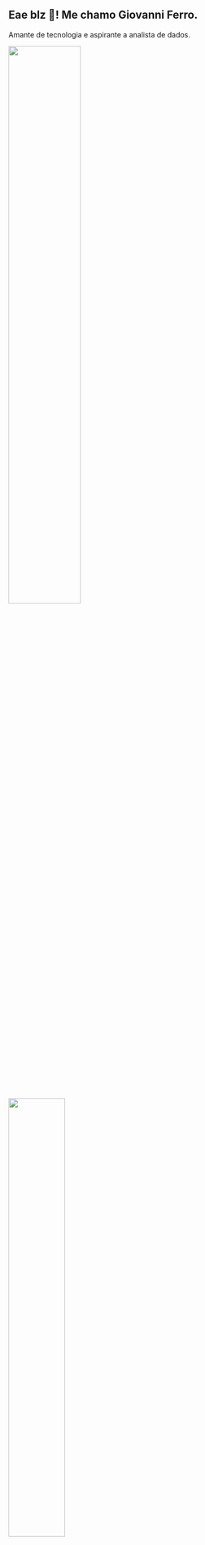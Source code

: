 ## Eae blz 👋! Me chamo Giovanni Ferro.
Amante de tecnologia e aspirante a analista de dados.
<div align="left">
  <a href="https://github.com/gioferrodev">
  
  <img height="53%" src="https://github-readme-stats.vercel.app/api?username=gioferrodev&show_icons=true&theme=buefy&include_all_commits=true&count_private=true"/>
  <img height="47%" src="https://github-readme-stats.vercel.app/api/top-langs/?username=gioferrodev&layout=compact&langs_count=7&theme=buefy"/>
 </div>
  
 ## Aprendendo isso tudo aqui:
 <div style="display: inline_block"><br>
    <img align="center" alt="HTML" height="40" width="40" src="https://cdn.jsdelivr.net/gh/devicons/devicon/icons/html5/html5-original-wordmark.svg" />
    <img align="center" alt="CSS" height="40" width="40" src="https://cdn.jsdelivr.net/gh/devicons/devicon/icons/css3/css3-original-wordmark.svg" />
    <img align="center" alt="Javasc" height="40" width="40" src="https://cdn.jsdelivr.net/gh/devicons/devicon/icons/javascript/javascript-original.svg" />
    <img align="center" alt="Python" height="40" width="40" src="https://cdn.jsdelivr.net/gh/devicons/devicon/icons/python/python-original-wordmark.svg" />
    <img align="center" alt="R" height="40" width="40" src="https://cdn.jsdelivr.net/gh/devicons/devicon/icons/r/r-original.svg" />
    <img align="center" alt="mysql" height="40" width="40" src="https://cdn.jsdelivr.net/gh/devicons/devicon/icons/mysql/mysql-original-wordmark.svg" />
    <img align="center" alt="oracle" height="40" width="40" src="https://cdn.jsdelivr.net/gh/devicons/devicon/icons/postgresql/postgresql-original-wordmark.svg"/>
 </div>
  
  <br/>
  
<!--   redes sociais -->
  ## Pode me encontrar aqui se quiser:
  <div>
    <a href="https://instagram.com/ferro_gio" target="_blank"><img src="https://img.shields.io/badge/-Instagram-%23E4405F?style=for-the-badge&logo=instagram&logoColor=white" target="_blank"></a>
    <a href="https://www.linkedin.com/in/gioferro" target="_blank"><img src="https://img.shields.io/badge/-LinkedIn-%230077B5?style=for-the-badge&logo=linkedin&logoColor=white" target="_blank"></a>

